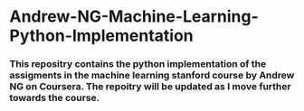 # Andrew-NG-Machine-Learning-Python-Implementation
### This repositry contains the python implementation of the assigments in the machine learning stanford course by Andrew NG on Coursera. The repoitry will be updated as I move further towards the course.
